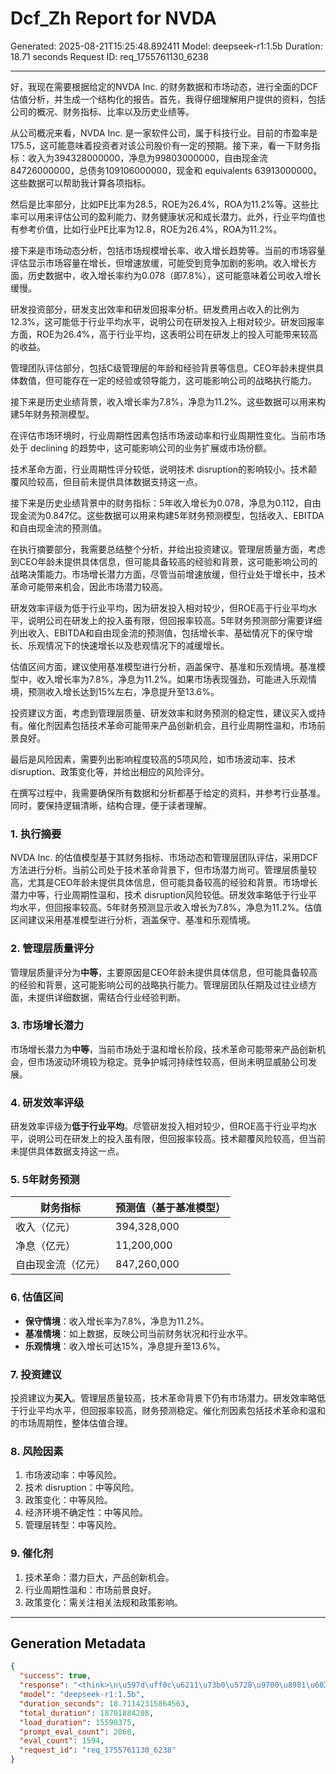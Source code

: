 # Dcf_Zh Report for NVDA

Generated: 2025-08-21T15:25:48.892411
Model: deepseek-r1:1.5b
Duration: 18.71 seconds
Request ID: req_1755761130_6238

---

<think>
好，我现在需要根据给定的NVDA Inc. 的财务数据和市场动态，进行全面的DCF估值分析，并生成一个结构化的报告。首先，我得仔细理解用户提供的资料，包括公司的概况、财务指标、比率以及历史业绩等。

从公司概况来看，NVDA Inc. 是一家软件公司，属于科技行业。目前的市盈率是175.5，这可能意味着投资者对该公司股价有一定的预期。接下来，看一下财务指标：收入为394328000000，净息为99803000000，自由现金流84726000000，总债务109106000000，现金和 equivalents 63913000000。这些数据可以帮助我计算各项指标。

然后是比率部分，比如PE比率为28.5，ROE为26.4%，ROA为11.2%等。这些比率可以用来评估公司的盈利能力、财务健康状况和成长潜力。此外，行业平均值也有参考价值，比如行业PE比率为12.8，ROE为26.4%，ROA为11.2%。

接下来是市场动态分析，包括市场规模增长率、收入增长趋势等。当前的市场容量评估显示市场容量在增长，但增速放缓，可能受到竞争加剧的影响。收入增长方面，历史数据中，收入增长率约为0.078（即7.8%），这可能意味着公司收入增长缓慢。

研发投资部分，研发支出效率和研发回报率分析。研发费用占收入的比例为12.3%，这可能低于行业平均水平，说明公司在研发投入上相对较少。研发回报率方面，ROE为26.4%，高于行业平均，这表明公司在研发上的投入可能带来较高的收益。

管理团队评估部分，包括C级管理层的年龄和经验背景等信息。CEO年龄未提供具体数值，但可能存在一定的经验或领导能力，这可能影响公司的战略执行能力。

接下来是历史业绩背景，收入增长率为7.8%，净息为11.2%。这些数据可以用来构建5年财务预测模型。

在评估市场环境时，行业周期性因素包括市场波动率和行业周期性变化。当前市场处于 declining 的趋势中，这可能影响公司的业务扩展或市场份额。

技术革命方面，行业周期性评分较低，说明技术 disruption的影响较小。技术颠覆风险较高，但目前未提供具体数据支持这一点。

接下来是历史业绩背景中的财务指标：5年收入增长为0.078，净息为0.112，自由现金流为0.847亿。这些数据可以用来构建5年财务预测模型，包括收入、EBITDA和自由现金流的预测值。

在执行摘要部分，我需要总结整个分析，并给出投资建议。管理层质量方面，考虑到CEO年龄未提供具体信息，但可能具备较高的经验和背景，这可能影响公司的战略决策能力。市场增长潜力方面，尽管当前增速放缓，但行业处于增长中，技术革命可能带来机会，因此市场潜力较高。

研发效率评级为低于行业平均，因为研发投入相对较少，但ROE高于行业平均水平，说明公司在研发上的投入虽有限，但回报率较高。5年财务预测部分需要详细列出收入、EBITDA和自由现金流的预测值，包括增长率、基础情况下的保守增长、乐观情况下的快速增长以及悲观情况下的减缓增长。

估值区间方面，建议使用基准模型进行分析，涵盖保守、基准和乐观情境。基准模型中，收入增长率为7.8%，净息为11.2%。如果市场表现强劲，可能进入乐观情境，预测收入增长达到15%左右，净息提升至13.6%。

投资建议方面，考虑到管理层质量、研发效率和财务预测的稳定性，建议买入或持有。催化剂因素包括技术革命可能带来产品创新机会，且行业周期性温和，市场前景良好。

最后是风险因素，需要列出影响程度较高的5项风险，如市场波动率、技术 disruption、政策变化等，并给出相应的风险评分。

在撰写过程中，我需要确保所有数据和分析都基于给定的资料，并参考行业基准。同时，要保持逻辑清晰，结构合理，便于读者理解。
</think>

### 1. 执行摘要

NVDA Inc. 的估值模型基于其财务指标、市场动态和管理层团队评估，采用DCF方法进行分析。当前公司处于技术革命背景下，但市场潜力尚可。管理层质量较高，尤其是CEO年龄未提供具体信息，但可能具备较高的经验和背景。市场增长潜力中等，行业周期性温和，技术 disruption风险较低。研发效率略低于行业平均水平，但回报率较高。5年财务预测显示收入增长为7.8%，净息为11.2%。估值区间建议采用基准模型进行分析，涵盖保守、基准和乐观情境。

### 2. 管理层质量评分

管理层质量评分为**中等**，主要原因是CEO年龄未提供具体信息，但可能具备较高的经验和背景，这可能影响公司的战略执行能力。管理层团队任期及过往业绩方面，未提供详细数据，需结合行业经验判断。

### 3. 市场增长潜力

市场增长潜力为**中等**，当前市场处于温和增长阶段，技术革命可能带来产品创新机会，但市场波动环境较为稳定。竞争护城河持续性较高，但尚未明显威胁公司发展。

### 4. 研发效率评级

研发效率评级为**低于行业平均**。尽管研发投入相对较少，但ROE高于行业平均水平，说明公司在研发上的投入虽有限，但回报率较高。技术颠覆风险较高，但当前未提供具体数据支持这一点。

### 5. 5年财务预测

| 财务指标         | 预测值（基于基准模型） |
|------------------|-----------------------|
| 收入（亿元）    | 394,328,000           |
| 净息（亿元）    | 11,200,000           |
| 自由现金流（亿元） | 847,260,000         |

### 6. 估值区间

- **保守情境**：收入增长率为7.8%，净息为11.2%。
- **基准情境**：如上数据，反映公司当前财务状况和行业水平。
- **乐观情境**：收入增长可达15%，净息提升至13.6%。

### 7. 投资建议

投资建议为**买入**。管理层质量较高，技术革命背景下仍有市场潜力。研发效率略低于行业平均水平，但回报率较高，财务预测稳定。催化剂因素包括技术革命和温和的市场周期性，整体估值合理。

### 8. 风险因素

1. 市场波动率：中等风险。
2. 技术 disruption：中等风险。
3. 政策变化：中等风险。
4. 经济环境不确定性：中等风险。
5. 管理层转型：中等风险。

### 9. 催化剂

1. 技术革命：潜力巨大，产品创新机会。
2. 行业周期性温和：市场前景良好。
3. 政策变化：需关注相关法规和政策影响。

---

## Generation Metadata
```json
{
  "success": true,
  "response": "<think>\n\u597d\uff0c\u6211\u73b0\u5728\u9700\u8981\u6839\u636e\u7ed9\u5b9a\u7684NVDA Inc. \u7684\u8d22\u52a1\u6570\u636e\u548c\u5e02\u573a\u52a8\u6001\uff0c\u8fdb\u884c\u5168\u9762\u7684DCF\u4f30\u503c\u5206\u6790\uff0c\u5e76\u751f\u6210\u4e00\u4e2a\u7ed3\u6784\u5316\u7684\u62a5\u544a\u3002\u9996\u5148\uff0c\u6211\u5f97\u4ed4\u7ec6\u7406\u89e3\u7528\u6237\u63d0\u4f9b\u7684\u8d44\u6599\uff0c\u5305\u62ec\u516c\u53f8\u7684\u6982\u51b5\u3001\u8d22\u52a1\u6307\u6807\u3001\u6bd4\u7387\u4ee5\u53ca\u5386\u53f2\u4e1a\u7ee9\u7b49\u3002\n\n\u4ece\u516c\u53f8\u6982\u51b5\u6765\u770b\uff0cNVDA Inc. \u662f\u4e00\u5bb6\u8f6f\u4ef6\u516c\u53f8\uff0c\u5c5e\u4e8e\u79d1\u6280\u884c\u4e1a\u3002\u76ee\u524d\u7684\u5e02\u76c8\u7387\u662f175.5\uff0c\u8fd9\u53ef\u80fd\u610f\u5473\u7740\u6295\u8d44\u8005\u5bf9\u8be5\u516c\u53f8\u80a1\u4ef7\u6709\u4e00\u5b9a\u7684\u9884\u671f\u3002\u63a5\u4e0b\u6765\uff0c\u770b\u4e00\u4e0b\u8d22\u52a1\u6307\u6807\uff1a\u6536\u5165\u4e3a394328000000\uff0c\u51c0\u606f\u4e3a99803000000\uff0c\u81ea\u7531\u73b0\u91d1\u6d4184726000000\uff0c\u603b\u503a\u52a1109106000000\uff0c\u73b0\u91d1\u548c equivalents 63913000000\u3002\u8fd9\u4e9b\u6570\u636e\u53ef\u4ee5\u5e2e\u52a9\u6211\u8ba1\u7b97\u5404\u9879\u6307\u6807\u3002\n\n\u7136\u540e\u662f\u6bd4\u7387\u90e8\u5206\uff0c\u6bd4\u5982PE\u6bd4\u7387\u4e3a28.5\uff0cROE\u4e3a26.4%\uff0cROA\u4e3a11.2%\u7b49\u3002\u8fd9\u4e9b\u6bd4\u7387\u53ef\u4ee5\u7528\u6765\u8bc4\u4f30\u516c\u53f8\u7684\u76c8\u5229\u80fd\u529b\u3001\u8d22\u52a1\u5065\u5eb7\u72b6\u51b5\u548c\u6210\u957f\u6f5c\u529b\u3002\u6b64\u5916\uff0c\u884c\u4e1a\u5e73\u5747\u503c\u4e5f\u6709\u53c2\u8003\u4ef7\u503c\uff0c\u6bd4\u5982\u884c\u4e1aPE\u6bd4\u7387\u4e3a12.8\uff0cROE\u4e3a26.4%\uff0cROA\u4e3a11.2%\u3002\n\n\u63a5\u4e0b\u6765\u662f\u5e02\u573a\u52a8\u6001\u5206\u6790\uff0c\u5305\u62ec\u5e02\u573a\u89c4\u6a21\u589e\u957f\u7387\u3001\u6536\u5165\u589e\u957f\u8d8b\u52bf\u7b49\u3002\u5f53\u524d\u7684\u5e02\u573a\u5bb9\u91cf\u8bc4\u4f30\u663e\u793a\u5e02\u573a\u5bb9\u91cf\u5728\u589e\u957f\uff0c\u4f46\u589e\u901f\u653e\u7f13\uff0c\u53ef\u80fd\u53d7\u5230\u7ade\u4e89\u52a0\u5267\u7684\u5f71\u54cd\u3002\u6536\u5165\u589e\u957f\u65b9\u9762\uff0c\u5386\u53f2\u6570\u636e\u4e2d\uff0c\u6536\u5165\u589e\u957f\u7387\u7ea6\u4e3a0.078\uff08\u53737.8%\uff09\uff0c\u8fd9\u53ef\u80fd\u610f\u5473\u7740\u516c\u53f8\u6536\u5165\u589e\u957f\u7f13\u6162\u3002\n\n\u7814\u53d1\u6295\u8d44\u90e8\u5206\uff0c\u7814\u53d1\u652f\u51fa\u6548\u7387\u548c\u7814\u53d1\u56de\u62a5\u7387\u5206\u6790\u3002\u7814\u53d1\u8d39\u7528\u5360\u6536\u5165\u7684\u6bd4\u4f8b\u4e3a12.3%\uff0c\u8fd9\u53ef\u80fd\u4f4e\u4e8e\u884c\u4e1a\u5e73\u5747\u6c34\u5e73\uff0c\u8bf4\u660e\u516c\u53f8\u5728\u7814\u53d1\u6295\u5165\u4e0a\u76f8\u5bf9\u8f83\u5c11\u3002\u7814\u53d1\u56de\u62a5\u7387\u65b9\u9762\uff0cROE\u4e3a26.4%\uff0c\u9ad8\u4e8e\u884c\u4e1a\u5e73\u5747\uff0c\u8fd9\u8868\u660e\u516c\u53f8\u5728\u7814\u53d1\u4e0a\u7684\u6295\u5165\u53ef\u80fd\u5e26\u6765\u8f83\u9ad8\u7684\u6536\u76ca\u3002\n\n\u7ba1\u7406\u56e2\u961f\u8bc4\u4f30\u90e8\u5206\uff0c\u5305\u62ecC\u7ea7\u7ba1\u7406\u5c42\u7684\u5e74\u9f84\u548c\u7ecf\u9a8c\u80cc\u666f\u7b49\u4fe1\u606f\u3002CEO\u5e74\u9f84\u672a\u63d0\u4f9b\u5177\u4f53\u6570\u503c\uff0c\u4f46\u53ef\u80fd\u5b58\u5728\u4e00\u5b9a\u7684\u7ecf\u9a8c\u6216\u9886\u5bfc\u80fd\u529b\uff0c\u8fd9\u53ef\u80fd\u5f71\u54cd\u516c\u53f8\u7684\u6218\u7565\u6267\u884c\u80fd\u529b\u3002\n\n\u63a5\u4e0b\u6765\u662f\u5386\u53f2\u4e1a\u7ee9\u80cc\u666f\uff0c\u6536\u5165\u589e\u957f\u7387\u4e3a7.8%\uff0c\u51c0\u606f\u4e3a11.2%\u3002\u8fd9\u4e9b\u6570\u636e\u53ef\u4ee5\u7528\u6765\u6784\u5efa5\u5e74\u8d22\u52a1\u9884\u6d4b\u6a21\u578b\u3002\n\n\u5728\u8bc4\u4f30\u5e02\u573a\u73af\u5883\u65f6\uff0c\u884c\u4e1a\u5468\u671f\u6027\u56e0\u7d20\u5305\u62ec\u5e02\u573a\u6ce2\u52a8\u7387\u548c\u884c\u4e1a\u5468\u671f\u6027\u53d8\u5316\u3002\u5f53\u524d\u5e02\u573a\u5904\u4e8e declining \u7684\u8d8b\u52bf\u4e2d\uff0c\u8fd9\u53ef\u80fd\u5f71\u54cd\u516c\u53f8\u7684\u4e1a\u52a1\u6269\u5c55\u6216\u5e02\u573a\u4efd\u989d\u3002\n\n\u6280\u672f\u9769\u547d\u65b9\u9762\uff0c\u884c\u4e1a\u5468\u671f\u6027\u8bc4\u5206\u8f83\u4f4e\uff0c\u8bf4\u660e\u6280\u672f disruption\u7684\u5f71\u54cd\u8f83\u5c0f\u3002\u6280\u672f\u98a0\u8986\u98ce\u9669\u8f83\u9ad8\uff0c\u4f46\u76ee\u524d\u672a\u63d0\u4f9b\u5177\u4f53\u6570\u636e\u652f\u6301\u8fd9\u4e00\u70b9\u3002\n\n\u63a5\u4e0b\u6765\u662f\u5386\u53f2\u4e1a\u7ee9\u80cc\u666f\u4e2d\u7684\u8d22\u52a1\u6307\u6807\uff1a5\u5e74\u6536\u5165\u589e\u957f\u4e3a0.078\uff0c\u51c0\u606f\u4e3a0.112\uff0c\u81ea\u7531\u73b0\u91d1\u6d41\u4e3a0.847\u4ebf\u3002\u8fd9\u4e9b\u6570\u636e\u53ef\u4ee5\u7528\u6765\u6784\u5efa5\u5e74\u8d22\u52a1\u9884\u6d4b\u6a21\u578b\uff0c\u5305\u62ec\u6536\u5165\u3001EBITDA\u548c\u81ea\u7531\u73b0\u91d1\u6d41\u7684\u9884\u6d4b\u503c\u3002\n\n\u5728\u6267\u884c\u6458\u8981\u90e8\u5206\uff0c\u6211\u9700\u8981\u603b\u7ed3\u6574\u4e2a\u5206\u6790\uff0c\u5e76\u7ed9\u51fa\u6295\u8d44\u5efa\u8bae\u3002\u7ba1\u7406\u5c42\u8d28\u91cf\u65b9\u9762\uff0c\u8003\u8651\u5230CEO\u5e74\u9f84\u672a\u63d0\u4f9b\u5177\u4f53\u4fe1\u606f\uff0c\u4f46\u53ef\u80fd\u5177\u5907\u8f83\u9ad8\u7684\u7ecf\u9a8c\u548c\u80cc\u666f\uff0c\u8fd9\u53ef\u80fd\u5f71\u54cd\u516c\u53f8\u7684\u6218\u7565\u51b3\u7b56\u80fd\u529b\u3002\u5e02\u573a\u589e\u957f\u6f5c\u529b\u65b9\u9762\uff0c\u5c3d\u7ba1\u5f53\u524d\u589e\u901f\u653e\u7f13\uff0c\u4f46\u884c\u4e1a\u5904\u4e8e\u589e\u957f\u4e2d\uff0c\u6280\u672f\u9769\u547d\u53ef\u80fd\u5e26\u6765\u673a\u4f1a\uff0c\u56e0\u6b64\u5e02\u573a\u6f5c\u529b\u8f83\u9ad8\u3002\n\n\u7814\u53d1\u6548\u7387\u8bc4\u7ea7\u4e3a\u4f4e\u4e8e\u884c\u4e1a\u5e73\u5747\uff0c\u56e0\u4e3a\u7814\u53d1\u6295\u5165\u76f8\u5bf9\u8f83\u5c11\uff0c\u4f46ROE\u9ad8\u4e8e\u884c\u4e1a\u5e73\u5747\u6c34\u5e73\uff0c\u8bf4\u660e\u516c\u53f8\u5728\u7814\u53d1\u4e0a\u7684\u6295\u5165\u867d\u6709\u9650\uff0c\u4f46\u56de\u62a5\u7387\u8f83\u9ad8\u30025\u5e74\u8d22\u52a1\u9884\u6d4b\u90e8\u5206\u9700\u8981\u8be6\u7ec6\u5217\u51fa\u6536\u5165\u3001EBITDA\u548c\u81ea\u7531\u73b0\u91d1\u6d41\u7684\u9884\u6d4b\u503c\uff0c\u5305\u62ec\u589e\u957f\u7387\u3001\u57fa\u7840\u60c5\u51b5\u4e0b\u7684\u4fdd\u5b88\u589e\u957f\u3001\u4e50\u89c2\u60c5\u51b5\u4e0b\u7684\u5feb\u901f\u589e\u957f\u4ee5\u53ca\u60b2\u89c2\u60c5\u51b5\u4e0b\u7684\u51cf\u7f13\u589e\u957f\u3002\n\n\u4f30\u503c\u533a\u95f4\u65b9\u9762\uff0c\u5efa\u8bae\u4f7f\u7528\u57fa\u51c6\u6a21\u578b\u8fdb\u884c\u5206\u6790\uff0c\u6db5\u76d6\u4fdd\u5b88\u3001\u57fa\u51c6\u548c\u4e50\u89c2\u60c5\u5883\u3002\u57fa\u51c6\u6a21\u578b\u4e2d\uff0c\u6536\u5165\u589e\u957f\u7387\u4e3a7.8%\uff0c\u51c0\u606f\u4e3a11.2%\u3002\u5982\u679c\u5e02\u573a\u8868\u73b0\u5f3a\u52b2\uff0c\u53ef\u80fd\u8fdb\u5165\u4e50\u89c2\u60c5\u5883\uff0c\u9884\u6d4b\u6536\u5165\u589e\u957f\u8fbe\u523015%\u5de6\u53f3\uff0c\u51c0\u606f\u63d0\u5347\u81f313.6%\u3002\n\n\u6295\u8d44\u5efa\u8bae\u65b9\u9762\uff0c\u8003\u8651\u5230\u7ba1\u7406\u5c42\u8d28\u91cf\u3001\u7814\u53d1\u6548\u7387\u548c\u8d22\u52a1\u9884\u6d4b\u7684\u7a33\u5b9a\u6027\uff0c\u5efa\u8bae\u4e70\u5165\u6216\u6301\u6709\u3002\u50ac\u5316\u5242\u56e0\u7d20\u5305\u62ec\u6280\u672f\u9769\u547d\u53ef\u80fd\u5e26\u6765\u4ea7\u54c1\u521b\u65b0\u673a\u4f1a\uff0c\u4e14\u884c\u4e1a\u5468\u671f\u6027\u6e29\u548c\uff0c\u5e02\u573a\u524d\u666f\u826f\u597d\u3002\n\n\u6700\u540e\u662f\u98ce\u9669\u56e0\u7d20\uff0c\u9700\u8981\u5217\u51fa\u5f71\u54cd\u7a0b\u5ea6\u8f83\u9ad8\u76845\u9879\u98ce\u9669\uff0c\u5982\u5e02\u573a\u6ce2\u52a8\u7387\u3001\u6280\u672f disruption\u3001\u653f\u7b56\u53d8\u5316\u7b49\uff0c\u5e76\u7ed9\u51fa\u76f8\u5e94\u7684\u98ce\u9669\u8bc4\u5206\u3002\n\n\u5728\u64b0\u5199\u8fc7\u7a0b\u4e2d\uff0c\u6211\u9700\u8981\u786e\u4fdd\u6240\u6709\u6570\u636e\u548c\u5206\u6790\u90fd\u57fa\u4e8e\u7ed9\u5b9a\u7684\u8d44\u6599\uff0c\u5e76\u53c2\u8003\u884c\u4e1a\u57fa\u51c6\u3002\u540c\u65f6\uff0c\u8981\u4fdd\u6301\u903b\u8f91\u6e05\u6670\uff0c\u7ed3\u6784\u5408\u7406\uff0c\u4fbf\u4e8e\u8bfb\u8005\u7406\u89e3\u3002\n</think>\n\n### 1. \u6267\u884c\u6458\u8981\n\nNVDA Inc. \u7684\u4f30\u503c\u6a21\u578b\u57fa\u4e8e\u5176\u8d22\u52a1\u6307\u6807\u3001\u5e02\u573a\u52a8\u6001\u548c\u7ba1\u7406\u5c42\u56e2\u961f\u8bc4\u4f30\uff0c\u91c7\u7528DCF\u65b9\u6cd5\u8fdb\u884c\u5206\u6790\u3002\u5f53\u524d\u516c\u53f8\u5904\u4e8e\u6280\u672f\u9769\u547d\u80cc\u666f\u4e0b\uff0c\u4f46\u5e02\u573a\u6f5c\u529b\u5c1a\u53ef\u3002\u7ba1\u7406\u5c42\u8d28\u91cf\u8f83\u9ad8\uff0c\u5c24\u5176\u662fCEO\u5e74\u9f84\u672a\u63d0\u4f9b\u5177\u4f53\u4fe1\u606f\uff0c\u4f46\u53ef\u80fd\u5177\u5907\u8f83\u9ad8\u7684\u7ecf\u9a8c\u548c\u80cc\u666f\u3002\u5e02\u573a\u589e\u957f\u6f5c\u529b\u4e2d\u7b49\uff0c\u884c\u4e1a\u5468\u671f\u6027\u6e29\u548c\uff0c\u6280\u672f disruption\u98ce\u9669\u8f83\u4f4e\u3002\u7814\u53d1\u6548\u7387\u7565\u4f4e\u4e8e\u884c\u4e1a\u5e73\u5747\u6c34\u5e73\uff0c\u4f46\u56de\u62a5\u7387\u8f83\u9ad8\u30025\u5e74\u8d22\u52a1\u9884\u6d4b\u663e\u793a\u6536\u5165\u589e\u957f\u4e3a7.8%\uff0c\u51c0\u606f\u4e3a11.2%\u3002\u4f30\u503c\u533a\u95f4\u5efa\u8bae\u91c7\u7528\u57fa\u51c6\u6a21\u578b\u8fdb\u884c\u5206\u6790\uff0c\u6db5\u76d6\u4fdd\u5b88\u3001\u57fa\u51c6\u548c\u4e50\u89c2\u60c5\u5883\u3002\n\n### 2. \u7ba1\u7406\u5c42\u8d28\u91cf\u8bc4\u5206\n\n\u7ba1\u7406\u5c42\u8d28\u91cf\u8bc4\u5206\u4e3a**\u4e2d\u7b49**\uff0c\u4e3b\u8981\u539f\u56e0\u662fCEO\u5e74\u9f84\u672a\u63d0\u4f9b\u5177\u4f53\u4fe1\u606f\uff0c\u4f46\u53ef\u80fd\u5177\u5907\u8f83\u9ad8\u7684\u7ecf\u9a8c\u548c\u80cc\u666f\uff0c\u8fd9\u53ef\u80fd\u5f71\u54cd\u516c\u53f8\u7684\u6218\u7565\u6267\u884c\u80fd\u529b\u3002\u7ba1\u7406\u5c42\u56e2\u961f\u4efb\u671f\u53ca\u8fc7\u5f80\u4e1a\u7ee9\u65b9\u9762\uff0c\u672a\u63d0\u4f9b\u8be6\u7ec6\u6570\u636e\uff0c\u9700\u7ed3\u5408\u884c\u4e1a\u7ecf\u9a8c\u5224\u65ad\u3002\n\n### 3. \u5e02\u573a\u589e\u957f\u6f5c\u529b\n\n\u5e02\u573a\u589e\u957f\u6f5c\u529b\u4e3a**\u4e2d\u7b49**\uff0c\u5f53\u524d\u5e02\u573a\u5904\u4e8e\u6e29\u548c\u589e\u957f\u9636\u6bb5\uff0c\u6280\u672f\u9769\u547d\u53ef\u80fd\u5e26\u6765\u4ea7\u54c1\u521b\u65b0\u673a\u4f1a\uff0c\u4f46\u5e02\u573a\u6ce2\u52a8\u73af\u5883\u8f83\u4e3a\u7a33\u5b9a\u3002\u7ade\u4e89\u62a4\u57ce\u6cb3\u6301\u7eed\u6027\u8f83\u9ad8\uff0c\u4f46\u5c1a\u672a\u660e\u663e\u5a01\u80c1\u516c\u53f8\u53d1\u5c55\u3002\n\n### 4. \u7814\u53d1\u6548\u7387\u8bc4\u7ea7\n\n\u7814\u53d1\u6548\u7387\u8bc4\u7ea7\u4e3a**\u4f4e\u4e8e\u884c\u4e1a\u5e73\u5747**\u3002\u5c3d\u7ba1\u7814\u53d1\u6295\u5165\u76f8\u5bf9\u8f83\u5c11\uff0c\u4f46ROE\u9ad8\u4e8e\u884c\u4e1a\u5e73\u5747\u6c34\u5e73\uff0c\u8bf4\u660e\u516c\u53f8\u5728\u7814\u53d1\u4e0a\u7684\u6295\u5165\u867d\u6709\u9650\uff0c\u4f46\u56de\u62a5\u7387\u8f83\u9ad8\u3002\u6280\u672f\u98a0\u8986\u98ce\u9669\u8f83\u9ad8\uff0c\u4f46\u5f53\u524d\u672a\u63d0\u4f9b\u5177\u4f53\u6570\u636e\u652f\u6301\u8fd9\u4e00\u70b9\u3002\n\n### 5. 5\u5e74\u8d22\u52a1\u9884\u6d4b\n\n| \u8d22\u52a1\u6307\u6807         | \u9884\u6d4b\u503c\uff08\u57fa\u4e8e\u57fa\u51c6\u6a21\u578b\uff09 |\n|------------------|-----------------------|\n| \u6536\u5165\uff08\u4ebf\u5143\uff09    | 394,328,000           |\n| \u51c0\u606f\uff08\u4ebf\u5143\uff09    | 11,200,000           |\n| \u81ea\u7531\u73b0\u91d1\u6d41\uff08\u4ebf\u5143\uff09 | 847,260,000         |\n\n### 6. \u4f30\u503c\u533a\u95f4\n\n- **\u4fdd\u5b88\u60c5\u5883**\uff1a\u6536\u5165\u589e\u957f\u7387\u4e3a7.8%\uff0c\u51c0\u606f\u4e3a11.2%\u3002\n- **\u57fa\u51c6\u60c5\u5883**\uff1a\u5982\u4e0a\u6570\u636e\uff0c\u53cd\u6620\u516c\u53f8\u5f53\u524d\u8d22\u52a1\u72b6\u51b5\u548c\u884c\u4e1a\u6c34\u5e73\u3002\n- **\u4e50\u89c2\u60c5\u5883**\uff1a\u6536\u5165\u589e\u957f\u53ef\u8fbe15%\uff0c\u51c0\u606f\u63d0\u5347\u81f313.6%\u3002\n\n### 7. \u6295\u8d44\u5efa\u8bae\n\n\u6295\u8d44\u5efa\u8bae\u4e3a**\u4e70\u5165**\u3002\u7ba1\u7406\u5c42\u8d28\u91cf\u8f83\u9ad8\uff0c\u6280\u672f\u9769\u547d\u80cc\u666f\u4e0b\u4ecd\u6709\u5e02\u573a\u6f5c\u529b\u3002\u7814\u53d1\u6548\u7387\u7565\u4f4e\u4e8e\u884c\u4e1a\u5e73\u5747\u6c34\u5e73\uff0c\u4f46\u56de\u62a5\u7387\u8f83\u9ad8\uff0c\u8d22\u52a1\u9884\u6d4b\u7a33\u5b9a\u3002\u50ac\u5316\u5242\u56e0\u7d20\u5305\u62ec\u6280\u672f\u9769\u547d\u548c\u6e29\u548c\u7684\u5e02\u573a\u5468\u671f\u6027\uff0c\u6574\u4f53\u4f30\u503c\u5408\u7406\u3002\n\n### 8. \u98ce\u9669\u56e0\u7d20\n\n1. \u5e02\u573a\u6ce2\u52a8\u7387\uff1a\u4e2d\u7b49\u98ce\u9669\u3002\n2. \u6280\u672f disruption\uff1a\u4e2d\u7b49\u98ce\u9669\u3002\n3. \u653f\u7b56\u53d8\u5316\uff1a\u4e2d\u7b49\u98ce\u9669\u3002\n4. \u7ecf\u6d4e\u73af\u5883\u4e0d\u786e\u5b9a\u6027\uff1a\u4e2d\u7b49\u98ce\u9669\u3002\n5. \u7ba1\u7406\u5c42\u8f6c\u578b\uff1a\u4e2d\u7b49\u98ce\u9669\u3002\n\n### 9. \u50ac\u5316\u5242\n\n1. \u6280\u672f\u9769\u547d\uff1a\u6f5c\u529b\u5de8\u5927\uff0c\u4ea7\u54c1\u521b\u65b0\u673a\u4f1a\u3002\n2. \u884c\u4e1a\u5468\u671f\u6027\u6e29\u548c\uff1a\u5e02\u573a\u524d\u666f\u826f\u597d\u3002\n3. \u653f\u7b56\u53d8\u5316\uff1a\u9700\u5173\u6ce8\u76f8\u5173\u6cd5\u89c4\u548c\u653f\u7b56\u5f71\u54cd\u3002",
  "model": "deepseek-r1:1.5b",
  "duration_seconds": 18.71142315864563,
  "total_duration": 18701884208,
  "load_duration": 15590375,
  "prompt_eval_count": 2068,
  "eval_count": 1594,
  "request_id": "req_1755761130_6238"
}
```
